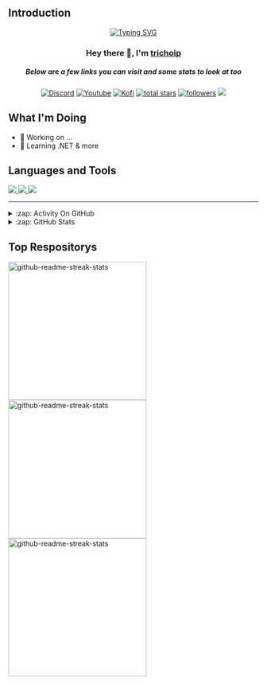 ## Introduction
<p align="center">
<a href="https://github.com/trichoip"><img src="https://readme-typing-svg.demolab.com?font=Fira+Code&size=25&pause=1000&color=EAF714&background=4522FF00&center=true&vCenter=true&random=false&width=700&height=45&lines=I+am+a+backend+developer;Server+System+Development+and+Maintenance;Performance+Optimization+and+Assurance" alt="Typing SVG" /></a>
</p>

<h3 align="center">Hey there 👋, I'm <a href="https://github.com/trichoip">trichoip</a></h3>
<h5 align="center">Below are a few links you can visit and some stats to look at too</h5>

<p align="center">
  <a href="https://github.com/trichoip"><img alt="Discord" title="Discord" src="https://img.shields.io/badge/-Discord-7289DA?logo=discord&logoColor=white"/></a>
  <a href="https://github.com/trichoip"><img alt="Youtube" title="Youtube" src="https://img.shields.io/badge/-Youtube-FF0000?logo=youtube&logoColor=white"/></a>
  <a href="https://github.com/trichoip"><img alt="Kofi" title="Kofi" src="https://img.shields.io/badge/-Kofi-ff7389?logo=kofi&logoColor=white"/></a>
  <a href="https://github.com/trichoip?tab=repositories&sort=stargazers"><img alt="total stars" title="Total stars on GitHub" src="https://custom-icon-badges.demolab.com/github/stars/trichoip?color=B8B92B&labelColor=959532&logo=star"/></a>
  <a href="https://github.com/trichoip"><img alt="followers" title="Follow me on Github" src="https://img.shields.io/github/followers/trichoip?color=236ad3&logo=github&label=Follow"/></a>
  <a href="https://github.com/trichoip"><img src="https://komarev.com/ghpvc/?username=trichoip&color=brightgreen"></a>
</p>

## What I'm Doing

- 🔭 Working on ...
- 🌱 Learning .NET & more

## Languages and Tools

<p align="left">
  <a href="https://github.com/trichoip">
    <img src="https://skillicons.dev/icons?i=vscode,visualstudio,androidstudio,idea,atom,postman,aws,azure,firebase,heroku,git,github,gitlab,discord,stackoverflow"> 
    <img src="https://skillicons.dev/icons?i=dotnet,cs,dart,flutter,spring,java,maven,docker,graphql,kafka,kubernetes,rabbitmq,bootstrap,css,html,js,md"> 
    <img src="https://skillicons.dev/icons?i=mongodb,mysql,postgres,sqlite"> 
  </a> 
</p>

---
<details>
  <summary>:zap: Activity On GitHub</summary>
      <a href="https://github.com/trichoip">
        <p><img src="https://github-readme-streak-stats.herokuapp.com?user=trichoip&theme=dark&hide_border=true&border_radius=10&date_format=j%2Fn%5B%2FY%5D" alt="GitHub Streak" /></p> 
        <p><img src="https://github-readme-stats-six-delta-50.vercel.app/api/top-langs?username=trichoip&locale=en&theme=dark&hide_border=true&layout=compact" alt="trichoip" /></p> 
      </a>
</details>

<details>
  <summary>:zap: GitHub Stats</summary>
         <a href="https://github.com/trichoip">
           <p><img src="https://github-readme-stats-six-delta-50.vercel.app/api?username=trichoip&show_icons=true&locale=en&show=reviews,discussions_started,discussions_answered,prs_merged,prs_merged_percentage&theme=dark&hide_border=true&rank_icon=github" alt="trichoip" /></p> 
           <p><img src="https://github-profile-trophy.vercel.app/?username=trichoip&margin-w=15&theme=oldie&rank=SSS,SS,S,AAA,AA,A,SECRET&no-frame=true&column=-1" alt="trichoip" /></p> 
        </a>
</details>



## Top Respositorys
  <p align="left">
     <a href="https://github.com/trichoip"><img width="278" src="https://github-readme-stats-six-delta-50.vercel.app/api/pin/?username=trichoip&repo=eTransportationSystem&theme=dark&bg_color=1F222E&title_color=F8D866&hide_border=true&icon_color=F8D866" alt="github-readme-streak-stats"></a>
    <a href="https://github.com/trichoip"><img width="278" src="https://github-readme-stats-six-delta-50.vercel.app/api/pin/?username=trichoip&repo=Videography&theme=dark&bg_color=1F222E&title_color=F8D866&hide_border=true&icon_color=F8D866" alt="github-readme-streak-stats"></a>
   <a href="https://github.com/trichoip"><img width="278" src="https://github-readme-stats-six-delta-50.vercel.app/api/pin/?username=trichoip&repo=HotelBooking&theme=dark&bg_color=1F222E&title_color=F8D866&hide_border=true&icon_color=F8D866" alt="github-readme-streak-stats"></a>
  </p>
